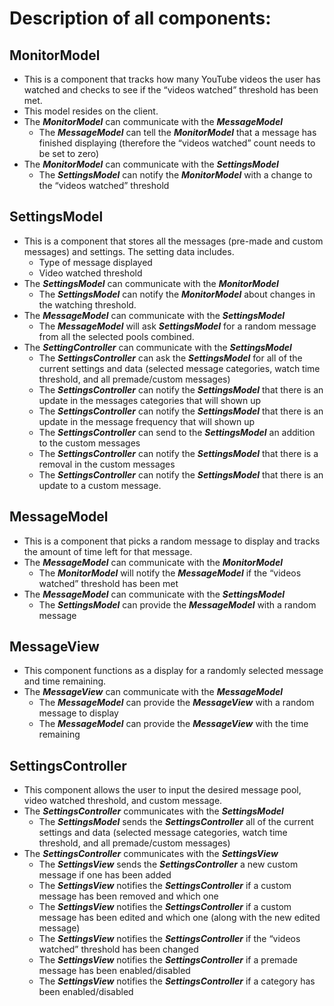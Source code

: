 # Description of all components:

## MonitorModel
- This is a component that tracks how many YouTube videos the user has watched and checks to see if the “videos watched” threshold has been met.
- This model resides on the client.
- The ***MonitorModel*** can communicate with the ***MessageModel***
    - The ***MessageModel*** can tell the ***MonitorModel*** that a message has finished displaying (therefore the “videos watched” count needs to be set to zero)
- The ***MonitorModel*** can communicate with the ***SettingsModel***
    - The ***SettingsModel*** can notify the ***MonitorModel*** with a change to the “videos watched” threshold

## SettingsModel
- This is a component that stores all the messages (pre-made and custom messages) and settings. The setting data includes.
    - Type of message displayed
    - Video watched threshold 
- The ***SettingsModel*** can communicate with the ***MonitorModel***
    - The ***SettingsModel*** can notify the ***MonitorModel*** about changes in the watching threshold.
- The ***MessageModel*** can communicate with the ***SettingsModel***
    - The ***MessageModel*** will ask ***SettingsModel*** for a random message from all the selected pools combined.
- The ***SettingController*** can communicate with the ***SettingsModel***
    - The ***SettingsController*** can ask the ***SettingsModel*** for all of the current settings and data (selected message categories, watch time threshold, and all premade/custom messages)
    - The ***SettingsController*** can notify the ***SettingsModel*** that there is an update in the messages categories that will shown up
    - The ***SettingsController*** can notify the ***SettingsModel*** that there is an update in the message frequency that will shown up
    - The ***SettingsController*** can send to the ***SettingsModel*** an addition to the custom messages
    - The ***SettingsController*** can notify the ***SettingsModel*** that there is a removal in the custom messages
    - The ***SettingsController*** can notify the ***SettingsModel*** that there is an update to a custom message.

## MessageModel
- This is a component that picks a random message to display and tracks the amount of time left for that message.
- The ***MessageModel*** can communicate with the ***MonitorModel***
    - The ***MonitorModel*** will notify the ***MessageModel*** if the “videos watched” threshold has been met
- The ***MessageModel*** can communicate with the ***SettingsModel***
    - The ***SettingsModel*** can provide the ***MessageModel*** with a random message

## MessageView
- This component functions as a display for a randomly selected message and time remaining.
- The ***MessageView*** can communicate with the ***MessageModel***
    - The ***MessageModel*** can provide the ***MessageView*** with a random message to display
    - The ***MessageModel*** can provide the ***MessageView*** with the time remaining
    
## SettingsController
- This component allows the user to input the desired message pool, video watched threshold, and custom message. 
- The ***SettingsController*** communicates with the ***SettingsModel***
    - The ***SettingsModel*** sends the ***SettingsController*** all of the current settings and data (selected message categories, watch time threshold, and all premade/custom messages)
- The ***SettingsController*** communicates with the ***SettingsView***
    - The ***SettingsView*** sends the ***SettingsController*** a new custom message if one has been added
    - The ***SettingsView*** notifies the ***SettingsController*** if a custom message has been removed and which one
    - The ***SettingsView*** notifies the ***SettingsController*** if a custom message has been edited and which one (along with the new edited message)
    - The ***SettingsView*** notifies the ***SettingsController*** if the “videos watched” threshold has been changed
    - The ***SettingsView*** notifies the ***SettingsController*** if a premade message has been enabled/disabled
    - The ***SettingsView*** notifies the ***SettingsController*** if a category has been enabled/disabled
